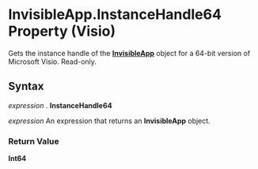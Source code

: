 
# InvisibleApp.InstanceHandle64 Property (Visio)

Gets the instance handle of the  **[InvisibleApp](70a30571-2017-af8b-eaa1-bf93c758a46a.md)** object for a 64-bit version of Microsoft Visio. Read-only.


## Syntax

 _expression_ . **InstanceHandle64**

 _expression_ An expression that returns an **InvisibleApp** object.


### Return Value

 **Int64**


